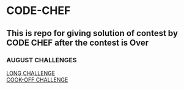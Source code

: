 # CODE-CHEF
## This is repo for giving solution of contest by CODE CHEF after the contest is Over

### AUGUST CHALLENGES
<a href='https://github.com/Knighthawk-Leo/CODE-CHEF/tree/main/AUGUST%20LONG%20CHALLENGE'>LONG CHALLENGE</a> <br/>
<a href='https://github.com/Knighthawk-Leo/CODE-CHEF/tree/main/COOK-OFF'>COOK-OFF CHALLENGE </a>
